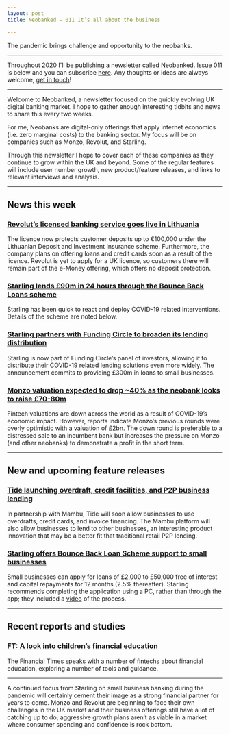 ```yaml
---
layout: post
title: Neobanked - 011 It’s all about the business

---
```


The pandemic brings challenge and opportunity to the neobanks.

---

Throughout 2020 I'll be publishing a newsletter called Neobanked. Issue 011 is below and you can subscribe [here](https://neobanked.substack.com). Any thoughts or ideas are always welcome, [get in touch](murdo.connochie@gmail.com)!

---

Welcome to Neobanked, a newsletter focused on the quickly evolving UK digital banking market. I hope to gather enough interesting tidbits and news to share this every two weeks.

For me, Neobanks are digital-only offerings that apply internet economics (i.e. zero marginal costs) to the banking sector. My focus will be on companies such as Monzo, Revolut, and Starling. 

Through this newsletter I hope to cover each of these companies as they continue to grow within the UK and beyond. Some of the regular features will include user number growth, new product/feature releases, and links to relevant interviews and analysis.

---

## News this week

### [Revolut’s licensed banking service goes live in Lithuania](https://www.altfi.com/article/6536_revolut-launches-bank-in-lithuania-operationalising-its-european-banking-licence)
The licence now protects customer deposits up to €100,000 under the Lithuanian Deposit and Investment Insurance scheme. Furthermore, the company plans on offering loans and credit cards soon as a result of the licence. Revolut is yet to apply for a UK licence, so customers there will remain part of the e-Money offering, which offers no deposit protection. 

### [Starling lends £90m in 24 hours through the Bounce Back Loans scheme](https://www.altfi.com/article/6566_starling-dishes-out-90m-in-bounce-back-loans-to-smes-in-just-over-a-day)
Starling has been quick to react and deploy COVID-19 related interventions. Details of the scheme are noted below.

### [Starling partners with Funding Circle to broaden its lending distribution](https://corporate.fundingcircle.com/media/press-releases/fintechs-join-forces-support-small-businesses)
Starling is now part of Funding Circle’s panel of investors, allowing it to distribute their COVID-19 related lending solutions even more widely. The announcement commits to providing £300m in loans to small businesses. 

### [Monzo valuation expected to drop ~40% as the neobank looks to raise £70-80m](https://sifted.eu/articles/monzo-downround-coronavirus/)
Fintech valuations are down across the world as a result of COVID-19’s economic impact. However, reports indicate Monzo’s previous rounds were overly optimistic with a valuation of £2bn. The down round is preferable to a distressed sale to an incumbent bank but increases the pressure on Monzo (and other neobanks) to demonstrate a profit in the short term.

---

## New and upcoming feature releases

### [Tide launching overdraft, credit facilities, and P2P business lending](https://www.altfi.com/article/6526_tide-plans-to-launch-overdrafts-new-credit-facilities-and-peer-to-peer-lending)
In partnership with Mambu, Tide will soon allow businesses to use overdrafts, credit cards, and invoice financing. The Mambu platform will also allow businesses to lend to other businesses, an interesting product innovation that may be a better fit that traditional retail P2P lending. 

### [Starling offers Bounce Back Loan Scheme support to small businesses](https://www.starlingbank.com/business-account/business-bounce-back-loan-scheme/)
Small businesses can apply for loans of £2,000 to £50,000 free of interest and capital repayments for 12 months (2.5% thereafter). Starling recommends completing the application using a PC, rather than through the app; they included a [video](https://www.starlingbank.com/business-account/business-bounce-back-loan-scheme/#video) of the process.

---

## Recent reports and studies

### [FT: A look into children’s financial education](https://www.ft.com/content/f3040bc0-c2f4-4f14-9125-a1fc908f17ca)
The Financial Times speaks with a number of fintechs about financial education, exploring a number of tools and guidance. 

---

A continued focus from Starling on small business banking during the pandemic will certainly cement their image as a strong financial partner for years to come. Monzo and Revolut are beginning to face their own challenges in the UK market and their business offerings still have a lot of catching up to do; aggressive growth plans aren’t as viable in a market where consumer spending and confidence is rock bottom.
